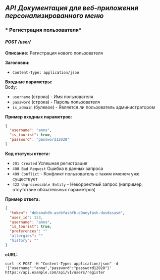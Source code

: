 ## *API Документация для веб-приложения персонализированного меню*

### * Регистрация пользователя*

#### *POST /user/*

**Описание:** Регистрация нового пользователя

**Заголовки:**
- ``Content-Type: application/json``

**Входные параметры:**  
Body:  
- `username` (строка) - Имя пользователя
- `password` (строка) - Пароль пользователя
- `is_admain` (булевое) - Является ли пользователь администратором

**Пример входных параметров:**
```json
{
  "username": "anna",
  "is_tourist": true,
  "password": "password12020"
}
```

**Код статусы ответа:**
- `201 Created` Успешная регистрация
- `400 Bad Request` Ошибка в данных запроса
- `409 Conflict` - Конфликт пользователь с таким именем уже существует
- `422 Unprocessable Entity` - Некорректный запрос (например, отсутствие обязательных параметров)

**Пример ответа:**
```json
{
  "token": "debsmahdb-asdbfasbfb-e9ueyfask-dasdasasd",
  "user_id": 123,
  "username": "anna",
  "is_tourist": true,
  "preferences": ""
  "allergies": ""
  "history": ""
}
```

**cURL:**
```
curl -X POST -H "Content-Type: application/json" -d '{"username":"anna","password":"password12020"}' https://api.example.com/api/v1/users/register

```
